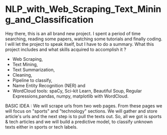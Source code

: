 # NLP_with_Web_Scraping_Text_Mining_and_Classification
Hey there, this is an all brand new project. I spent a period of time searching, reading some papers, watching some tutorials and finally coding. I will let the project to speak itself, but I have to do a summary. What this project includes and what skills acquired to accomplish it ? 
- Web Scraping, 
- Text Mining, 
- Text Summarization, 
- Cleaning, 
- Pipeline to classify, 
- Name Entity Recognition (NER) and 
- WordCloud
tools: spaCy, Sci-kit Learn, Beautiful Soup, Regular Expressions,pandas, numpy, matplotlib with WordCloud.

BASIC IDEA : We will scrape urls from two web pages. From these pages we will focus on "sports" and "technology" sections. We will gather and store article's urls and the next step is to pull the texts out. So, all we got is sports & tech articles and we will build a predictive model, to classify unknown texts either in sports or tech labels.